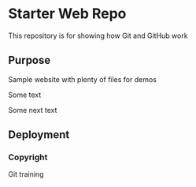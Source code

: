 # Starter Web Repo

This repository is for showing how Git and GitHub work

## Purpose

Sample website with plenty of files for demos

Some text

Some next text
## Deployment

### Copyright
Git training
